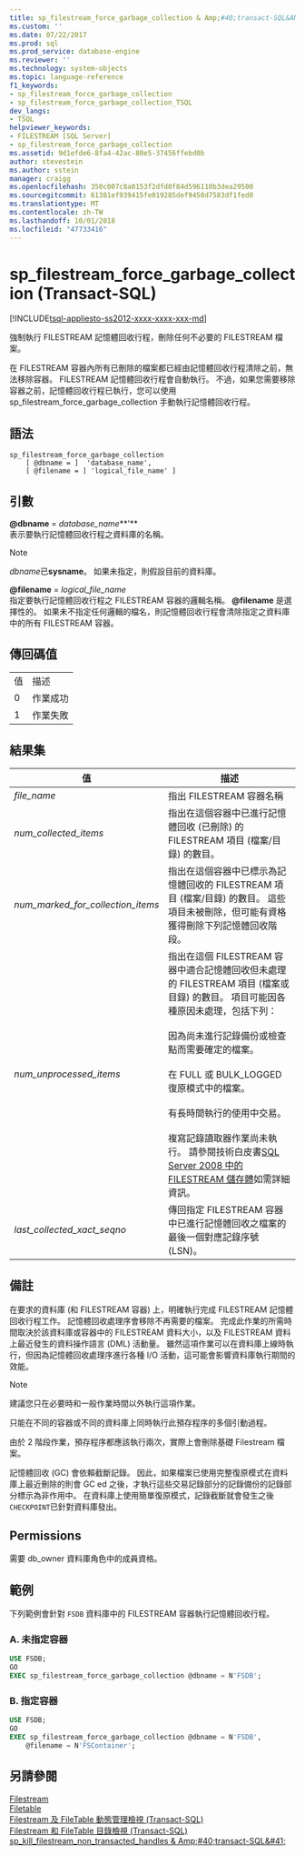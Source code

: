 ```yaml
---
title: sp_filestream_force_garbage_collection & Amp;#40;transact-SQL&AMP;#41; |Microsoft Docs
ms.custom: ''
ms.date: 07/22/2017
ms.prod: sql
ms.prod_service: database-engine
ms.reviewer: ''
ms.technology: system-objects
ms.topic: language-reference
f1_keywords:
- sp_filestream_force_garbage_collection
- sp_filestream_force_garbage_collection_TSQL
dev_langs:
- TSQL
helpviewer_keywords:
- FILESTREAM [SQL Server]
- sp_filestream_force_garbage_collection
ms.assetid: 9d1efde6-8fa4-42ac-80e5-37456ffebd0b
author: stevestein
ms.author: sstein
manager: craigg
ms.openlocfilehash: 350c007c8a0153f2dfd0f84d596110b3dea29500
ms.sourcegitcommit: 61381ef939415fe019285def9450d7583df1fed0
ms.translationtype: MT
ms.contentlocale: zh-TW
ms.lasthandoff: 10/01/2018
ms.locfileid: "47733416"
---
```

# <a name="spfilestreamforcegarbagecollection-transact-sql"></a>sp_filestream_force_garbage_collection (Transact-SQL)
[!INCLUDE[tsql-appliesto-ss2012-xxxx-xxxx-xxx-md](../../includes/tsql-appliesto-ss2012-xxxx-xxxx-xxx-md.md)]

  強制執行 FILESTREAM 記憶體回收行程，刪除任何不必要的 FILESTREAM 檔案。  
  
 在 FILESTREAM 容器內所有已刪除的檔案都已經由記憶體回收行程清除之前，無法移除容器。 FILESTREAM 記憶體回收行程會自動執行。 不過，如果您需要移除容器之前，記憶體回收行程已執行，您可以使用 sp_filestream_force_garbage_collection 手動執行記憶體回收行程。  
  
  
## <a name="syntax"></a>語法  
  
```  
sp_filestream_force_garbage_collection  
    [ @dbname = ]  'database_name',  
    [ @filename = ] 'logical_file_name' ]  
```  
  
## <a name="arguments"></a>引數  
 **@dbname** = *database_name***'**  
 表示要執行記憶體回收行程之資料庫的名稱。  
  
> [!NOTE]  
>  *dbname*已**sysname**。 如果未指定，則假設目前的資料庫。  
  
 **@filename** = *logical_file_name*  
 指定要執行記憶體回收行程之 FILESTREAM 容器的邏輯名稱。 **@filename** 是選擇性的。 如果未不指定任何邏輯的檔名，則記憶體回收行程會清除指定之資料庫中的所有 FILESTREAM 容器。  
  
## <a name="return-code-values"></a>傳回碼值  
  
|||  
|-|-|  
|值|描述|  
|0|作業成功|  
|1|作業失敗|  
  
## <a name="result-sets"></a>結果集  
  
|值|描述|  
|-----------|-----------------|  
|*file_name*|指出 FILESTREAM 容器名稱|  
|*num_collected_items*|指出在這個容器中已進行記憶體回收 (已刪除) 的 FILESTREAM 項目 (檔案/目錄) 的數目。|  
|*num_marked_for_collection_items*|指出在這個容器中已標示為記憶體回收的 FILESTREAM 項目 (檔案/目錄) 的數目。 這些項目未被刪除，但可能有資格獲得刪除下列記憶體回收階段。|  
|*num_unprocessed_items*|指出在這個 FILESTREAM 容器中適合記憶體回收但未處理的 FILESTREAM 項目 (檔案或目錄) 的數目。 項目可能因各種原因未處理，包括下列：<br /><br /> 因為尚未進行記錄備份或檢查點而需要確定的檔案。<br /><br /> 在 FULL 或 BULK_LOGGED 復原模式中的檔案。<br /><br /> 有長時間執行的使用中交易。<br /><br /> 複寫記錄讀取器作業尚未執行。 請參閱技術白皮書[SQL Server 2008 中的 FILESTREAM 儲存體](http://go.microsoft.com/fwlink/?LinkId=209156)如需詳細資訊。|  
|*last_collected_xact_seqno*|傳回指定 FILESTREAM 容器中已進行記憶體回收之檔案的最後一個對應記錄序號 (LSN)。|  
  
## <a name="remarks"></a>備註  
 在要求的資料庫 (和 FILESTREAM 容器) 上，明確執行完成 FILESTREAM 記憶體回收行程工作。 記憶體回收處理序會移除不再需要的檔案。 完成此作業的所需時間取決於該資料庫或容器中的 FILESTREAM 資料大小，以及 FILESTREAM 資料上最近發生的資料操作語言 (DML) 活動量。 雖然這項作業可以在資料庫上線時執行，但因為記憶體回收處理序進行各種 I/O 活動，這可能會影響資料庫執行期間的效能。  
  
> [!NOTE]  
>  建議您只在必要時和一般作業時間以外執行這項作業。  
  
只能在不同的容器或不同的資料庫上同時執行此預存程序的多個引動過程。  

由於 2 階段作業，預存程序都應該執行兩次，實際上會刪除基礎 Filestream 檔案。  

記憶體回收 (GC) 會依賴截斷記錄。 因此，如果檔案已使用完整復原模式在資料庫上最近刪除的則會 GC ed 之後，才執行這些交易記錄部分的記錄備份的記錄部分標示為非作用中。 在資料庫上使用簡單復原模式，記錄截斷就會發生之後`CHECKPOINT`已針對資料庫發出。  


## <a name="permissions"></a>Permissions  
 需要 db_owner 資料庫角色中的成員資格。  
  
## <a name="examples"></a>範例  
 下列範例會針對 `FSDB` 資料庫中的 FILESTREAM 容器執行記憶體回收行程。  
  
### <a name="a-specifying-no-container"></a>A. 未指定容器  
  
```sql  
USE FSDB;  
GO  
EXEC sp_filestream_force_garbage_collection @dbname = N'FSDB';  
```  
  
### <a name="b-specifying-a-container"></a>B. 指定容器  
  
```sql  
USE FSDB;  
GO  
EXEC sp_filestream_force_garbage_collection @dbname = N'FSDB',
    @filename = N'FSContainer';  
```  
  
## <a name="see-also"></a>另請參閱  
[Filestream](../../relational-databases/blob/filestream-sql-server.md)
<br>[Filetable](../../relational-databases/blob/filetables-sql-server.md)
<br>[Filestream 及 FileTable 動態管理檢視 (Transact-SQL)](../system-dynamic-management-views/filestream-and-filetable-dynamic-management-views-transact-sql.md)
<br>[Filestream 和 FileTable 目錄檢視 (Transact-SQL)](../system-catalog-views/filestream-and-filetable-catalog-views-transact-sql.md)
<br>[sp_kill_filestream_non_transacted_handles & Amp;#40;transact-SQL&AMP;#41;](filestream-and-filetable-sp-kill-filestream-non-transacted-handles.md)
  
  
